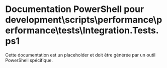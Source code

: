 # Documentation PowerShell pour development\scripts\performance\performance\tests\Integration.Tests.ps1

Cette documentation est un placeholder et doit être générée par un outil PowerShell spécifique.
